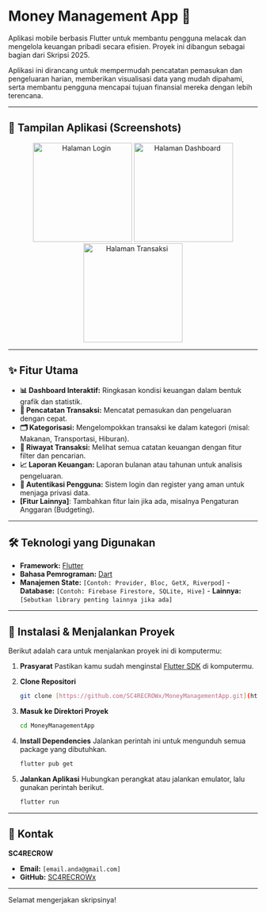 # Money Management App 💸

Aplikasi mobile berbasis Flutter untuk membantu pengguna melacak dan mengelola keuangan pribadi secara efisien. Proyek ini dibangun sebagai bagian dari Skripsi 2025.

Aplikasi ini dirancang untuk mempermudah pencatatan pemasukan dan pengeluaran harian, memberikan visualisasi data yang mudah dipahami, serta membantu pengguna mencapai tujuan finansial mereka dengan lebih terencana.

---

## 📸 Tampilan Aplikasi (Screenshots)

<p align="center">
  <img src="[LINK_SCREENSHOT_LOGIN.png]" alt="Halaman Login" width="200"/>
  <img src="[LINK_SCREENSHOT_DASHBOARD.png]" alt="Halaman Dashboard" width="200"/>
  <img src="[LINK_SCREENSHOT_TRANSAKSI.png]" alt="Halaman Transaksi" width="200"/>
</p>

---

## ✨ Fitur Utama

-   **📊 Dashboard Interaktif:** Ringkasan kondisi keuangan dalam bentuk grafik dan statistik.
-   **💸 Pencatatan Transaksi:** Mencatat pemasukan dan pengeluaran dengan cepat.
-   **🗂️ Kategorisasi:** Mengelompokkan transaksi ke dalam kategori (misal: Makanan, Transportasi, Hiburan).
-   **📜 Riwayat Transaksi:** Melihat semua catatan keuangan dengan fitur filter dan pencarian.
-   **📈 Laporan Keuangan:** Laporan bulanan atau tahunan untuk analisis pengeluaran.
-   **🔐 Autentikasi Pengguna:** Sistem login dan register yang aman untuk menjaga privasi data.
-   **[Fitur Lainnya]**: Tambahkan fitur lain jika ada, misalnya Pengaturan Anggaran (Budgeting).

---

## 🛠️ Teknologi yang Digunakan

-   **Framework:** [Flutter](https://flutter.dev/)
-   **Bahasa Pemrograman:** [Dart](https://dart.dev/)
-   **Manajemen State:** `[Contoh: Provider, Bloc, GetX, Riverpod]` -   **Database:** `[Contoh: Firebase Firestore, SQLite, Hive]` -   **Lainnya:** `[Sebutkan library penting lainnya jika ada]`

---

## 🚀 Instalasi & Menjalankan Proyek

Berikut adalah cara untuk menjalankan proyek ini di komputermu:

1.  **Prasyarat**
    Pastikan kamu sudah menginstal [Flutter SDK](https://flutter.dev/docs/get-started/install) di komputermu.

2.  **Clone Repositori**
    ```bash
    git clone [https://github.com/SC4RECROWx/MoneyManagementApp.git](https://github.com/SC4RECROWx/MoneyManagementApp.git)
    ```

3.  **Masuk ke Direktori Proyek**
    ```bash
    cd MoneyManagementApp
    ```

4.  **Install Dependencies**
    Jalankan perintah ini untuk mengunduh semua package yang dibutuhkan.
    ```bash
    flutter pub get
    ```

5.  **Jalankan Aplikasi**
    Hubungkan perangkat atau jalankan emulator, lalu gunakan perintah berikut.
    ```bash
    flutter run
    ```

---

## 👤 Kontak

**SC4RECR0W**

-   **Email:** `[email.anda@gmail.com]`
-   **GitHub:** [SC4RECROWx](https://github.com/SC4RECROWx)

---

Selamat mengerjakan skripsinya!
